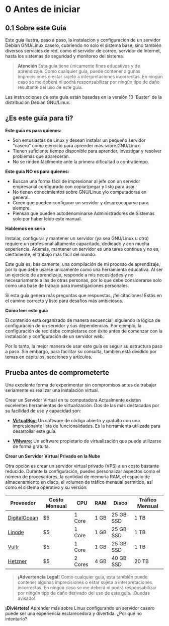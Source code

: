 # 0 Antes de iniciar

## 0.1 Sobre este Guia

Este guia ilustra, paso a paso, la instalacion y configuracion de un servidor Debian GNU/Linux casero, cubriendo no solo el sistema base, sino también diversos servicios de red, como el servidor de correo, servidor de Internet, hasta los sistemas de seguridad y monitoreo del sistema.

> __Atención__
> Esta guía tiene únicamente fines educativos y de aprendizaje. Como cualquier guía, puede contener algunas imprecisiones o estar sujeto a interpretaciones incorrectas. En ningún caso se me deberá ni podrá responsabilizar por ningún tipo de daño resultante del uso de este guía.

Las instrucciones de este guía están basadas en la versión 10 'Buster' de la distribución Debian GNU/Linux.

## ¿Es este guía para ti?
__Este guía es para quienes:__
- Son entusiastas de Linux y desean instalar un pequeño servidor "casero" como ejercicio para aprender más sobre GNU/Linux.
- Tienen suficiente tiempo disponible para aprender, investigar y resolver problemas que aparecerán.
- No se rinden fácilmente ante la primera dificultad o contratiempo.

__Este guía NO es para quienes:__
- Buscan una forma fácil de impresionar al jefe con un servidor empresarial configurado con copiar/pegar y listo para usar.
- No tienen conocimientos sobre GNU/Linux y/o computadoras en general.
- Creen que pueden configurar un servidor y despreocuparse para siempre.
- Piensan que pueden autodenominarse Administradores de Sistemas solo por haber leído este manual.

__Hablemos en serio__

Instalar, configurar y mantener un servidor (ya sea GNU/Linux u otro) requiere un profesional altamente capacitado, dedicado y con mucha experiencia. Además, mantener un servidor es una tarea continua y no es, ciertamente, el trabajo más fácil del mundo.

Este guía es, básicamente, una compilación de mi proceso de aprendizaje, por lo que debe usarse únicamente como una herramienta educativa. Al ser un ejercicio de aprendizaje, responde a mis necesidades y no necesariamente a las de otras personas, por lo que debe considerarse solo como una base de trabajo para investigaciones personales.

Si esta guía genera más preguntas que respuestas, ¡felicitaciones! Estás en el camino correcto y listo para desafíos más ambiciosos.

__Cómo leer este guía__

El contenido está organizado de manera secuencial, siguiendo la lógica de configuración de un servidor y sus dependencias. Por ejemplo, la configuración de red debe completarse con éxito antes de comenzar con la instalación y configuración de un servidor web.

Por lo tanto, la mejor manera de usar este guía es seguir su estructura paso a paso. Sin embargo, para facilitar su consulta, también está dividido por temas en capítulos, secciones y artículos.

## Prueba antes de comprometerte
Una excelente forma de experimentar sin compromisos antes de trabajar seriamente es realizar una instalación virtual.

Crear un Servidor Virtual en tu computadora
Actualmente existen excelentes herramientas de virtualización. Dos de las más destacadas por su facilidad de uso y capacidad son:

- __[VirtualBox:](https://www.virtualbox.org/)__ Un software de código abierto y gratuito con una impresionante lista de funcionalidades. Es la herramienta utilizada para desarrollar este guía.

- __[VMware:](https://www.vmware.com/products/desktop-hypervisor/workstation-and-fusion)__ Un software propietario de virtualización que puede utilizarse de forma gratuita.

__Crear un Servidor Virtual Privado en la Nube__

Otra opción es crear un servidor virtual privado (VPS) a un costo bastante reducido. Durante la configuración, puedes personalizar aspectos como el número de procesadores, la cantidad de memoria RAM, el espacio de almacenamiento en disco, el volumen de tráfico mensual permitido, así como el sistema operativo y su versión:

|Proveedor|	Costo Mensual|	CPU|	RAM|	Disco|	Tráfico Mensual|
|---------|--------------|-----|-------|---------|-----------------|
|[DigitalOcean](https://www.digitalocean.com)|	$5|	1 Core|	1 GB|25 GB SSD|	1 TB|
|[Linode](https://www.linode.com/)|	$5|	1 Core|	1 GB|	25 GB SSD|	1 TB|
|[Vultr](https://www.vultr.com/)|	    $5|	1 Core|	1 GB|	25 GB SSD|	1 TB|
|[Hetzner](https://www.hetzner.com/)|	$5|	2 Cores|4 GB|	40 GB SSD|	20 TB|


> __¡Advertencia Legal!__
> Como cualquier guía, esta también puede contener algunas imprecisiones o estar sujeta a interpretaciones incorrectas. En ningún caso se me deberá ni podrá responsabilizar por ningún tipo de daño derivado del uso de este guía. ¡Quedas avisado!

__¡Diviértete!__
Aprender más sobre Linux configurando un servidor casero puede ser una experiencia esclarecedora y divertida. ¿Por qué no intentarlo?